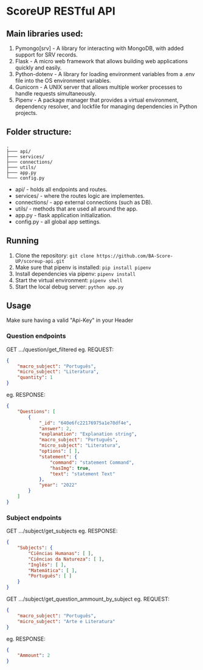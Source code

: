 # ScoreUP RESTful API 
## Main libraries used:
1. Pymongo[srv] - A library for interacting with MongoDB, with added support for SRV records.
2. Flask - A micro web framework that allows building web applications quickly and easily.
3. Python-dotenv - A library for loading environment variables from a .env file into the OS environment variables.
4. Gunicorn - A UNIX server that allows multiple worker processes to handle requests simultaneously.
5. Pipenv - A package manager that provides a virtual environment, dependency resolver, and lockfile for managing dependencies in Python projects.

## Folder structure:
```
.
├─── api/
├─── services/
├─── connections/
├─── utils/
├─── app.py
└─── config.py
```
* api/ - holds all endpoints and routes.
* services/ - where the routes logic are implementes.
* connections/ - app external connections (such as DB).
* utils/ - methods that are used all around the app.
* app.py - flask application initialization.
* config.py - all global app settings.

## Running 
1. Clone the repository: ```git clone https://github.com/BA-Score-UP/scoreup-api.git```
2. Make sure that pipenv is installed: ```pip install pipenv```
3. Install dependencies via pipenv: ```pipenv install```
3. Start the virtual environment: ```pipenv shell```
4. Start the local debug server: ```python app.py```

## Usage
Make sure having a valid "Api-Key" in your Header
### Question endpoints
GET .../question/get_filtered
eg. REQUEST:
```json
{
    "macro_subject": "Português",
    "micro_subject": "Literatura",
    "quantity": 1
}
```
eg. RESPONSE:
```json
{
    "Questions": [
        {
            "_id": "640e6fc22176975a1e70df4e",
            "answer": 2,
            "explanation": "Explanation string",
            "macro_subject": "Português",
            "micro_subject": "Literatura",
            "options": [ ],
            "statement": {
                "command": "statement Command",
                "hasImg": true,
                "text": "statement Text"
            },
            "year": "2022"
        }
    ]
}
```
### Subject endpoints
GET .../subject/get_subjects
eg. RESPONSE:
```json
{
    "Subjects": {
        "Ciências Humanas": [ ],
        "Ciências da Natureza": [ ],
        "Inglês": [ ],
        "Matemática": [ ],
        "Português": [ ]
    }
}
```
GET .../subject/get_question_ammount_by_subject
eg. REQUEST:
```json
{
    "macro_subject": "Português",
    "micro_subject": "Arte e Literatura"
}
```
eg. RESPONSE:
```json
{
    "Ammount": 2
}
```
